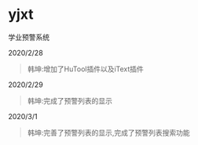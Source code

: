 # yjxt
学业预警系统

2020/2/28

>韩坤:增加了HuTool插件以及iText插件

2020/2/29

>韩坤:完成了预警列表的显示

2020/3/1
>韩坤:完善了预警列表的显示,完成了预警列表搜索功能
